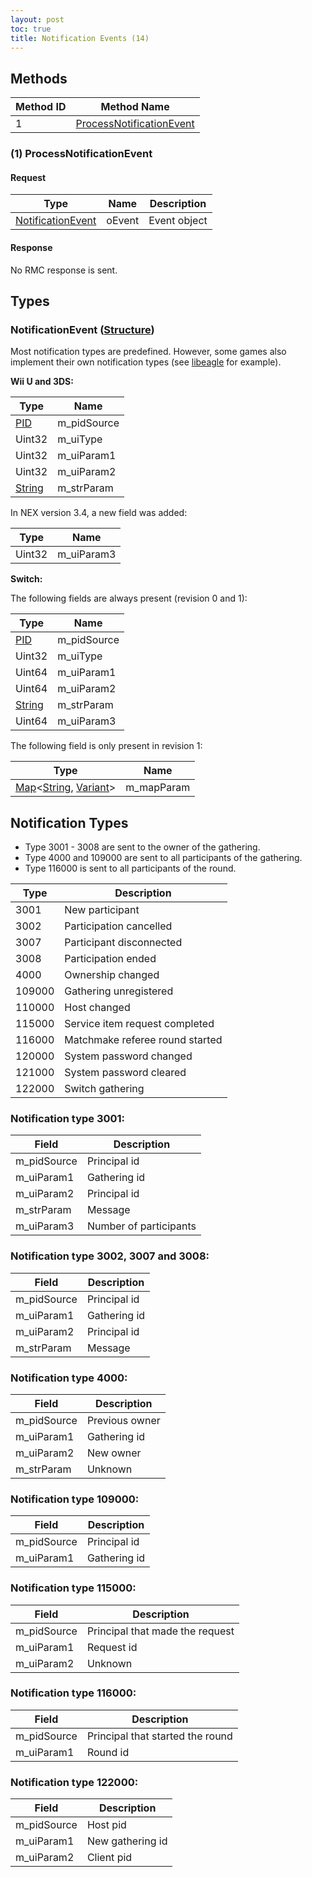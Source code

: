 ```yaml
---
layout: post
toc: true
title: Notification Events (14)
---
```


## Methods

| Method ID | Method Name                                             |
| --------- | ------------------------------------------------------- |
| 1         | [ProcessNotificationEvent](#1-processnotificationevent) |

### (1) ProcessNotificationEvent
#### Request

| Type                                              | Name   | Description  |
| ------------------------------------------------- | ------ | ------------ |
| [NotificationEvent](#notificationevent-structure) | oEvent | Event object |

#### Response
No RMC response is sent.

## Types
### NotificationEvent ([Structure])
Most notification types are predefined. However, some games also implement their own notification types (see [libeagle](/docs/switch/eagle) for example).

**Wii U and 3DS:**

| Type     | Name        |
| -------- | ----------- |
| [PID]    | m_pidSource |
| Uint32   | m_uiType    |
| Uint32   | m_uiParam1  |
| Uint32   | m_uiParam2  |
| [String] | m_strParam  |

In NEX version 3.4, a new field was added:

| Type     | Name       |
| -------- | ---------- |
| Uint32   | m_uiParam3 |

**Switch:**

The following fields are always present (revision 0 and 1):

| Type     | Name        |
| -------- | ----------- |
| [PID]    | m_pidSource |
| Uint32   | m_uiType    |
| Uint64   | m_uiParam1  |
| Uint64   | m_uiParam2  |
| [String] | m_strParam  |
| Uint64   | m_uiParam3  |

The following field is only present in revision 1:

| Type                             | Name       |
| -------------------------------- | ---------- |
| [Map]&lt;[String], [Variant]&gt; | m_mapParam |

## Notification Types
* Type 3001 - 3008 are sent to the owner of the gathering.
* Type 4000 and 109000 are sent to all participants of the gathering.
* Type 116000 is sent to all participants of the round.

| Type   | Description                     |
| ------ | ------------------------------- |
| 3001   | New participant                 |
| 3002   | Participation cancelled         |
| 3007   | Participant disconnected        |
| 3008   | Participation ended             |
| 4000   | Ownership changed               |
| 109000 | Gathering unregistered          |
| 110000 | Host changed                    |
| 115000 | Service item request completed  |
| 116000 | Matchmake referee round started |
| 120000 | System password changed         |
| 121000 | System password cleared         |
| 122000 | Switch gathering                |

### Notification type 3001:

| Field       | Description            |
| ----------- | ---------------------- |
| m_pidSource | Principal id           |
| m_uiParam1  | Gathering id           |
| m_uiParam2  | Principal id           |
| m_strParam  | Message                |
| m_uiParam3  | Number of participants |

### Notification type 3002, 3007 and 3008:

| Field       | Description  |
| ----------- | ------------ |
| m_pidSource | Principal id |
| m_uiParam1  | Gathering id |
| m_uiParam2  | Principal id |
| m_strParam  | Message      |

### Notification type 4000:

| Field       | Description    |
| ----------- | -------------- |
| m_pidSource | Previous owner |
| m_uiParam1  | Gathering id   |
| m_uiParam2  | New owner      |
| m_strParam  | Unknown        |

### Notification type 109000:

| Field       | Description  |
| ----------- | ------------ |
| m_pidSource | Principal id |
| m_uiParam1  | Gathering id |

### Notification type 115000:

| Field       | Description                     |
| ----------- | ------------------------------- |
| m_pidSource | Principal that made the request |
| m_uiParam1  | Request id                      |
| m_uiParam2  | Unknown                         |

### Notification type 116000:

| Field       | Description                      |
| ----------- | -------------------------------- |
| m_pidSource | Principal that started the round |
| m_uiParam1  | Round id                         |

### Notification type 122000:

| Field       | Description      |
| ----------- | ---------------- |
| m_pidSource | Host pid         |
| m_uiParam1  | New gathering id |
| m_uiParam2  | Client pid       |

[PID]: /docs/nex/types#pid
[String]: /docs/nex/types#string
[Structure]: /docs/nex/types#structure
[Map]: /docs/nex/types#map
[Variant]: /docs/nex/types#variant
